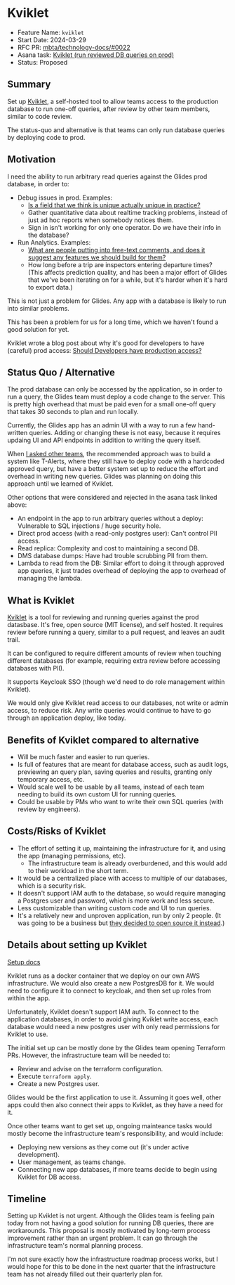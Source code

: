 # Kviklet 

- Feature Name: `kviklet`
- Start Date: 2024-03-29
- RFC PR: [mbta/technology-docs/#0022](https://github.com/mbta/technology-docs/pull/22)
- Asana task: [Kviklet (run reviewed DB queries on prod)](https://app.asana.com/0/1200506724882024/1206873943983582/f)
- Status: Proposed

## Summary

Set up [Kviklet](https://kviklet.dev/), a self-hosted tool to allow teams access to the production database to run one-off queries, after review by other team members, similar to code review.

The status-quo and alternative is that teams can only run database queries by deploying code to prod.

## Motivation

I need the ability to run arbitrary read queries against the Glides prod database, in order to:
- Debug issues in prod. Examples:
  - [Is a field that we think is unique actually unique in practice?](https://app.asana.com/0/1200273269966439/1205996566957450)
  - Gather quantitative data about realtime tracking problems, instead of just ad hoc reports when somebody notices them.
  - Sign in isn't working for only one operator. Do we have their info in the database?
- Run Analytics. Examples:
  - [What are people putting into free-text comments, and does it suggest any features we should build for them?](https://app.asana.com/0/616151179860796/1206468619394322)
  - How long before a trip are inspectors entering departure times? (This affects prediction quality, and has been a major effort of Glides that we've been iterating on for a while, but it's harder when it's hard to export data.)

This is not just a problem for Glides. Any app with a database is likely to run into similar problems.

This has been a problem for us for a long time, which we haven't found a good solution for yet.

Kviklet wrote a blog post about why it's good for developers to have (careful) prod access: [Should Developers have production access?](https://kviklet.dev/blog/should-engineers-have-production-access)

## Status Quo / Alternative

The prod database can only be accessed by the application, so in order to run a query, the Glides team must deploy a code change to the server. This is pretty high overhead that must be paid even for a small one-off query that takes 30 seconds to plan and run locally.

Currently, the Glides app has an admin UI with a way to run a few hand-written queries. Adding or changing these is not easy, because it requires updaing UI and API endpoints in addition to writing the query itself.
 
When [I asked other teams](https://app.asana.com/0/1200506724882024/1206647196651141/f), the recommended approach was to build a system like T-Alerts, where they still have to deploy code with a hardcoded approved query, but have a better system set up to reduce the effort and overhead in writing new queries. Glides was planning on doing this approach until we learned of Kviklet.

Other options that were considered and rejected in the asana task linked above:
- An endpoint in the app to run arbitrary queries without a deploy: Vulnerable to SQL injections / huge security hole.
- Direct prod access (with a read-only postgres user): Can't control PII access.
- Read replica: Complexity and cost to maintaining a second DB.
- DMS database dumps: Have had trouble scrubbing PII from them.
- Lambda to read from the DB: Similar effort to doing it through approved app queries, it just trades overhead of deploying the app to overhead of managing the lambda.

## What is Kviklet

[Kviklet](https://kviklet.dev/) is a tool for reviewing and running queries against the prod datasbase. It's free, open source (MIT license), and self hosted. It requires review before running a query, similar to a pull request, and leaves an audit trail.

It can be configured to require different amounts of review when touching different databases (for example, requiring extra review before accessing databases with PII).

It supports Keycloak SSO (though we'd need to do role management within Kviklet).

We would only give Kviklet read access to our databases, not write or admin access, to reduce risk. Any write queries would continue to have to go through an application deploy, like today.

## Benefits of Kviklet compared to alternative

- Will be much faster and easier to run queries.
- Is full of features that are meant for database access, such as audit logs, previewing an query plan, saving queries and results, granting only temporary access, etc.
- Would scale well to be usable by all teams, instead of each team needing to build its own custom UI for running queries.
- Could be usable by PMs who want to write their own SQL queries (with review by engineers).

## Costs/Risks of Kviklet

- The effort of setting it up, maintaining the infrastructure for it, and using the app (managing permissions, etc).
  - The infrastructure team is already overburdened, and this would add to their workload in the short term.
- It would be a centralized place with access to multiple of our databases, which is a security risk.
- It doesn't support IAM auth to the database, so would require managing a Postgres user and password, which is more work and less secure.
- Less customizable than writing custom code and UI to run queries.
- It's a relatively new and unproven application, run by only 2 people. (It was going to be a business but [they decided to open source it instead](https://kviklet.dev/blog/kviklet-is-now-mit-licensed).)

## Details about setting up Kviklet

[Setup docs](https://github.com/kviklet/kviklet?tab=readme-ov-file#setup)

Kviklet runs as a docker container that we deploy on our own AWS infrastructure. We would also create a new PostgresDB for it. We would need to configure it to connect to keycloak, and then set up roles from within the app.

Unfortunately, Kviklet doesn't support IAM auth. To connect to the application databases, in order to avoid giving Kviklet write access, each database would need a new postgres user with only read permissions for Kviklet to use.

The initial set up can be mostly done by the Glides team opening Terraform PRs. However, the infrastructure team will be needed to:
- Review and advise on the terraform configuration.
- Execute `terraform apply`.
- Create a new Postgres user.

Glides would be the first application to use it. Assuming it goes well, other apps could then also connect their apps to Kviklet, as they have a need for it. 

Once other teams want to get set up, ongoing mainteance tasks would mostly become the infrastructure team's responsibility, and would include:
- Deploying new versions as they come out (it's under active development).
- User management, as teams change.
- Connecting new app databases, if more teams decide to begin using Kviklet for DB access.

## Timeline

Setting up Kviklet is not urgent. Although the Glides team is feeling pain today from not having a good solution for running DB queries, there are workarounds. This proposal is mostly motivated by long-term process improvement rather than an urgent problem. It can go through the infrastructure team's normal planning process.

I'm not sure exactly how the infrastructure roadmap process works, but I would hope for this to be done in the next quarter that the infrastructure team has not already filled out their quarterly plan for.
